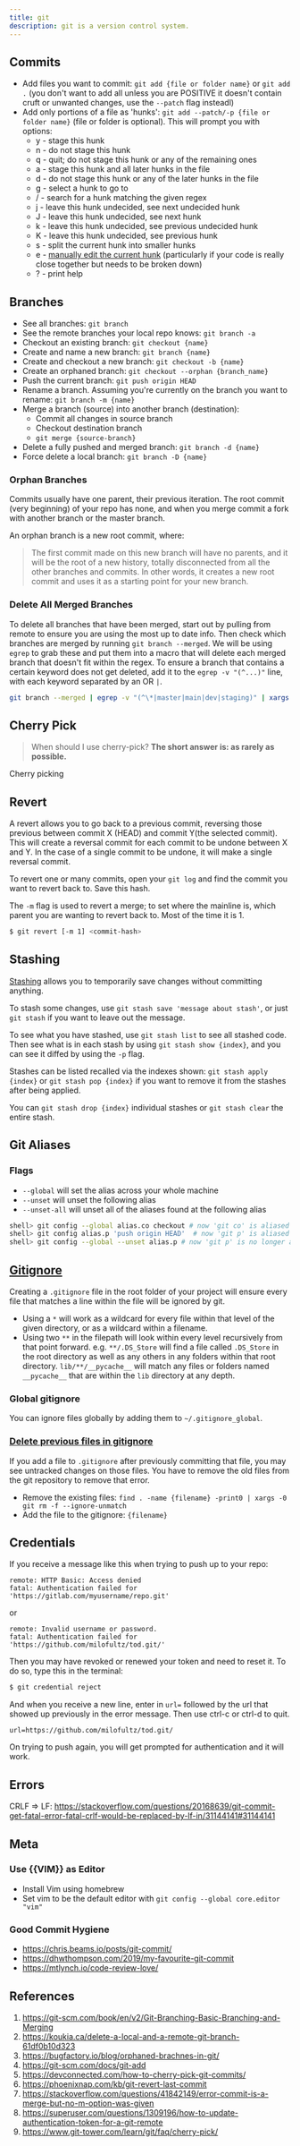 ```yaml
---
title: git
description: git is a version control system.
---
```


## Commits

- Add files you want to commit: `git add {file or folder name}` or `git add .` (you don't want to add all unless you are POSITIVE it doesn't contain cruft or unwanted changes, use the `--patch` flag insteadl)
- Add only portions of a file as 'hunks': `git add --patch/-p {file or folder name}` (file or folder is optional). This will prompt you with options:
  - y - stage this hunk
  * n - do not stage this hunk
  * q - quit; do not stage this hunk or any of the remaining ones
  * a - stage this hunk and all later hunks in the file
  * d - do not stage this hunk or any of the later hunks in the file
  * g - select a hunk to go to
  * / - search for a hunk matching the given regex
  * j - leave this hunk undecided, see next undecided hunk
  * J - leave this hunk undecided, see next hunk
  * k - leave this hunk undecided, see previous undecided hunk
  * K - leave this hunk undecided, see previous hunk
  * s - split the current hunk into smaller hunks
  * e - [manually edit the current hunk][manually edit hunk] (particularly if your code is really close together but needs to be broken down)
  * ? - print help

## Branches

- See all branches: `git branch`
- See the remote branches your local repo knows: `git branch -a`
- Checkout an existing branch: `git checkout {name}`
- Create and name a new branch: `git branch {name}`
- Create and checkout a new branch: `git checkout -b {name}`
- Create an orphaned branch: `git checkout --orphan {branch_name}`
- Push the current branch: `git push origin HEAD`
- Rename a branch. Assuming you're currently on the branch you want to rename: `git branch -m {name}`
- Merge a branch (source) into another branch (destination):
  - Commit all changes in source branch
  - Checkout destination branch
  -  `git merge {source-branch}`
- Delete a fully pushed and merged branch: `git branch -d {name}`
- Force delete a local branch: `git branch -D {name}`

### Orphan Branches

Commits usually have one parent, their previous iteration. The root commit (very beginning) of your repo has none, and when you merge commit a fork with another branch or the master branch.

An orphan branch is a new root commit, where:

> The first commit made on this new branch will have no parents, and it will be the root of a new history, totally disconnected from all the other branches and commits. In other words, it creates a new root commit and uses it as a starting point for your new branch.

### Delete All Merged Branches

To delete all branches that have been merged, start out by pulling from remote to ensure you are using the most up to date info. Then check which branches are merged by running `git branch --merged`. We will be using `egrep` to grab these and put them into a macro that will delete each merged branch that doesn't fit within the regex. To ensure a branch that contains a certain keyword does not get deleted, add it to the `egrep -v "(^...)"` line, with each keyword separated by an OR `|`.

```bash
git branch --merged | egrep -v "(^\*|master|main|dev|staging)" | xargs git branch -d
```

## Cherry Pick

> When should I use cherry-pick? **The short answer is: as rarely as possible.**

Cherry picking

## Revert

A revert allows you to go back to a previous commit, reversing those previous between commit X (HEAD) and commit Y(the selected commit). This will create a reversal commit for each commit to be undone between X and Y. In the case of a single commit to be undone, it will make a single reversal commit.

To revert one or many commits, open your `git log` and find the commit you want to revert back to. Save this hash.

The `-m` flag is used to revert a merge; to set where the mainline is, which parent you are wanting to revert back to. Most of the time it is 1. 

```bash
$ git revert [-m 1] <commit-hash>
```

## Stashing

[Stashing][stashing] allows you to temporarily save changes without committing anything. 

To stash some changes, use `git stash save 'message about stash'`, or just `git stash` if you want to leave out the message.

To see what you have stashed, use `git stash list` to see all stashed code. Then see what is in each stash by using `git stash show {index}`, and you can see it diffed by using the `-p` flag.

Stashes can be listed recalled via the indexes shown: `git stash apply {index}` or `git stash pop {index}` if you want to remove it from the stashes after being applied.

You can `git stash drop {index}` individual stashes or `git stash clear` the entire stash.

## Git Aliases

### Flags

- `--global` will set the alias across your whole machine
- `--unset` will unset the following alias
- `--unset-all` will unset all of the aliases found at the following alias

```bash
shell> git config --global alias.co checkout # now 'git co' is aliased to 'git checkout'
shell> git config alias.p 'push origin HEAD'  # now 'git p' is aliased to 'git push origin HEAD' ONLY for current project
shell> git config --global --unset alias.p # now 'git p' is no longer aliased
```

## [Gitignore][]

Creating a `.gitignore` file in the root folder of your project will ensure every file that matches a line within the file will be ignored by git.

- Using a `*` will work as a wildcard for every file within that level of the given directory, or as a wildcard within a filename.
- Using two `**` in the filepath will look within every level recursively from that point forward. e.g. `**/.DS_Store` will find a file called `.DS_Store` in the root directory as well as any others in any folders within that root directory. `lib/**/__pycache__` will match any files or folders named `__pycache__` that are within the `lib` directory at any depth.

### Global gitignore

You can ignore files globally by adding them to `~/.gitignore_global`. 

### [Delete previous files in gitignore][]

If you add a file to `.gitignore` after previously committing that file, you may see untracked changes on those files. You have to remove the old files from the git repository to remove that error.

- Remove the existing files: `find . -name {filename} -print0 | xargs -0 git rm -f --ignore-unmatch`
- Add the file to the gitignore: `{filename}`

## Credentials

If you receive a message like this when trying to push up to your repo:

```
remote: HTTP Basic: Access denied
fatal: Authentication failed for 'https://gitlab.com/myusername/repo.git'
```

or

```
remote: Invalid username or password.
fatal: Authentication failed for 'https://github.com/milofultz/tod.git/'
```

Then you may have revoked or renewed your token and need to reset it. To do so, type this in the terminal:

```bash
$ git credential reject
```

And when you receive a new line, enter in `url=` followed by the url that showed up previously in the error message. Then use ctrl-c or ctrl-d to quit.

```
url=https://github.com/milofultz/tod.git/
```

On trying to push again, you will get prompted for authentication and it will work.

## Errors

CRLF => LF: https://stackoverflow.com/questions/20168639/git-commit-get-fatal-error-fatal-crlf-would-be-replaced-by-lf-in/31144141#31144141

## Meta

### Use {{VIM}} as Editor

- Install Vim using homebrew
- Set vim to be the default editor with `git config --global core.editor "vim"`

### Good Commit Hygiene

- https://chris.beams.io/posts/git-commit/
- https://dhwthompson.com/2019/my-favourite-git-commit
- https://mtlynch.io/code-review-love/

## References

1. https://git-scm.com/book/en/v2/Git-Branching-Basic-Branching-and-Merging
2. https://koukia.ca/delete-a-local-and-a-remote-git-branch-61df0b10d323
5. https://bugfactory.io/blog/orphaned-brachnes-in-git/
4. https://git-scm.com/docs/git-add
5. https://devconnected.com/how-to-cherry-pick-git-commits/
6. https://phoenixnap.com/kb/git-revert-last-commit
7. https://stackoverflow.com/questions/41842149/error-commit-is-a-merge-but-no-m-option-was-given
8. https://superuser.com/questions/1309196/how-to-update-authentication-token-for-a-git-remote
9. https://www.git-tower.com/learn/git/faq/cherry-pick/

[manually edit hunk]: https://rietta.com/blog/git-patch-manual-split/
[stashing]: https://www.freecodecamp.org/news/git-stash-explained/
[Gitignore]: https://git-scm.com/docs/gitignore

[Delete previous files in gitignore]: https://stackoverflow.com/questions/107701/how-can-i-remove-ds-store-files-from-a-git-repository

